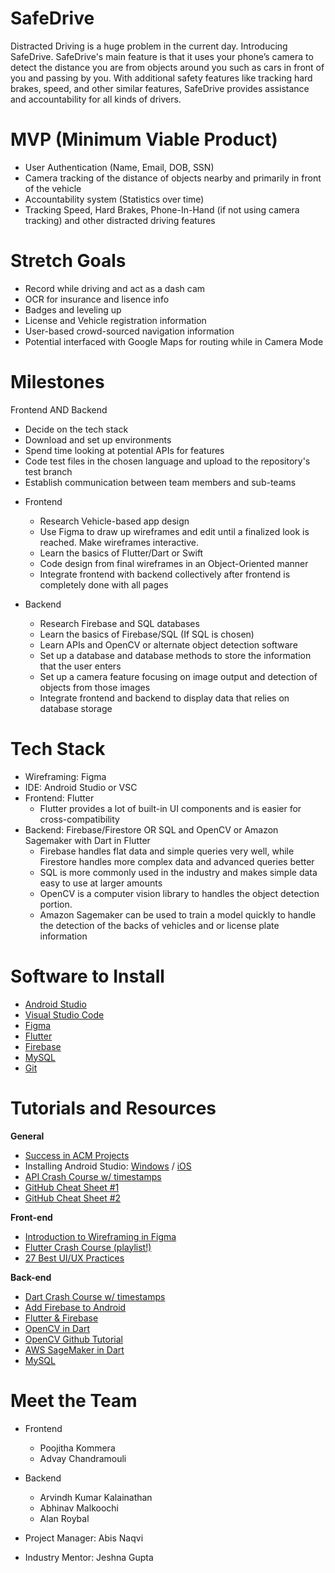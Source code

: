 # SafeDrive

Distracted Driving is a huge problem in the current day. Introducing SafeDrive. SafeDrive's main feature is that it uses your phone’s camera to detect the distance you are from objects around you such as cars in front of you and passing by you. With additional safety features like tracking hard brakes, speed, and other similar features, SafeDrive provides assistance and accountability for all kinds of drivers.

# MVP (Minimum Viable Product)

* User Authentication (Name, Email, DOB, SSN)
* Camera tracking of the distance of objects nearby and primarily in front of the vehicle
* Accountability system (Statistics over time)
* Tracking Speed, Hard Brakes, Phone-In-Hand (if not using camera tracking) and other distracted driving features

# Stretch Goals

* Record while driving and act as a dash cam
* OCR for insurance and lisence info
* Badges and leveling up
* License and Vehicle registration information
* User-based crowd-sourced navigation information
* Potential interfaced with Google Maps for routing while in Camera Mode

# Milestones
Frontend AND Backend
  - Decide on the tech stack
  - Download and set up environments
  - Spend time looking at potential APIs for features 
  - Code test files in the chosen language and upload to the repository's test branch
  - Establish communication between team members and sub-teams
  
* Frontend
  - Research Vehicle-based app design
  - Use Figma to draw up wireframes and edit until a finalized look is reached. Make wireframes interactive.
  - Learn the basics of Flutter/Dart or Swift
  - Code design from final wireframes in an Object-Oriented manner
  - Integrate frontend with backend collectively after frontend is completely done with all pages
  
* Backend
  - Research Firebase and SQL databases
  - Learn the basics of Firebase/SQL (If SQL is chosen)
  - Learn APIs and OpenCV or alternate object detection software
  - Set up a database and database methods to store the information that the user enters
  - Set up a camera feature focusing on image output and detection of objects from those images
  - Integrate frontend and backend to display data that relies on database storage

# Tech Stack
* Wireframing: Figma
* IDE: Android Studio or VSC
* Frontend: Flutter
  * Flutter provides a lot of built-in UI components and is easier for cross-compatibility
* Backend: Firebase/Firestore OR SQL and OpenCV or Amazon Sagemaker with Dart in Flutter
  * Firebase handles flat data and simple queries very well, while Firestore handles more complex data and advanced queries better
  * SQL is more commonly used in the industry and makes simple data easy to use at larger amounts
  * OpenCV is a computer vision library to handles the object detection portion.
  * Amazon Sagemaker can be used to train a model quickly to handle the detection of the backs of vehicles and or license plate information

# Software to Install
  - [Android Studio](https://developer.android.com/studio/install)
  - [Visual Studio Code](https://code.visualstudio.com/)
  - [Figma](https://www.figma.com/downloads/)
  - [Flutter](https://docs.flutter.dev/get-started/install)
  - [Firebase](https://firebase.google.com/docs/cli)
  - [MySQL](https://www.mysql.com/downloads)
  - [Git](https://git-scm.com/downloads)
  
# Tutorials and Resources  
  **General**
  - [Success in ACM Projects](https://docs.google.com/document/d/18Zi3DrKG5e6g5Bojr8iqxIu6VIGl86YBSFlsnJnlM88/edit#heading=h.ky82xv3vtbpi)
  - Installing Android Studio: [Windows](https://www.youtube.com/watch?v=0zx_eFyHRU0) / [iOS](https://www.youtube.com/watch?v=ri90tcQL-Aw)
  - [API Crash Course w/ timestamps](https://www.youtube.com/watch?v=GZvSYJDk-us)
  - [GitHub Cheat Sheet #1](https://education.github.com/git-cheat-sheet-education.pdf)
  - [GitHub Cheat Sheet #2](https://drive.google.com/file/d/1OddwoSvNJ3dQuEBw3RERieMXmOicif9_/view)
  
  **Front-end**
  - [Introduction to Wireframing in Figma](https://www.youtube.com/watch?v=6t_dYhXyYjI)
  - [Flutter Crash Course (playlist!)](https://www.youtube.com/playlist?list=PL4cUxeGkcC9jLYyp2Aoh6hcWuxFDX6PBJ)
  - [27 Best UI/UX Practices](https://729solutions.com/ux-ui-best-practices/)
  
  **Back-end**
  - [Dart Crash Course w/ timestamps](https://www.youtube.com/watch?v=5xlVP04905w)
  - [Add Firebase to Android](https://firebase.google.com/docs/android/setup)
  - [Flutter & Firebase](https://www.youtube.com/watch?v=sfA3NWDBPZ4&list=PL4cUxeGkcC9j--TKIdkb3ISfRbJeJYQwC)
  - [OpenCV in Dart](https://pub.dev/documentation/opencv_4/latest)
  - [OpenCV Github Tutorial](https://github.com/westracer/flutter_native_opencv)
  - [AWS SageMaker in Dart](https://pub.dev/packages/aws_sagemaker_api)
  - [MySQL](https://pub.dev/packages/mysql1)
  
  # Meet the Team
  
  * Frontend
    * Poojitha Kommera
    * Advay	Chandramouli
      
  * Backend
    * Arvindh Kumar	Kalainathan
    * Abhinav	Malkoochi
    * Alan Roybal
      
  * Project Manager: Abis Naqvi
    
  * Industry Mentor: Jeshna Gupta
